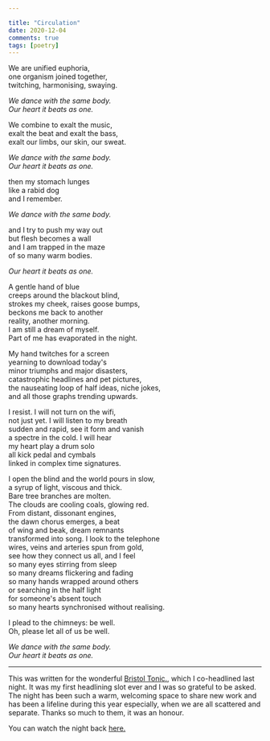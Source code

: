 ```yaml
---

title: "Circulation"
date: 2020-12-04
comments: true
tags: [poetry]
---
```

We are unified euphoria,  
one organism joined together,  
twitching, harmonising, swaying.  

*We dance with the same body.*     
*Our heart it beats as one.*   

We combine to exalt the music,    
exalt the beat and exalt the bass,  
exalt our limbs, our skin, our sweat.  

*We dance with the same body.*  
*Our heart it beats as one.*  

then my stomach lunges  
like a rabid dog  
and I remember.  

*We dance with the same body.*  

and I try to push my way out  
but flesh becomes a wall  
and I am trapped in the maze  
of so many warm bodies.  

*Our heart it beats as one.*  

A gentle hand of blue   
creeps around the blackout blind,  
strokes my cheek, raises goose bumps,  
beckons me back to another   
reality, another morning.  
I am still a dream of myself.  
Part of me has evaporated in the night.  

My hand twitches for a screen  
yearning to download today's  
minor triumphs and major disasters,  
catastrophic headlines and pet pictures,  
the nauseating loop of half ideas, niche jokes,  
and all those graphs trending upwards.  

I resist. I will not turn on the wifi,  
not just yet.  I will listen to my breath  
sudden and rapid, see it form and vanish  
a spectre in the cold. I will hear   
my heart play a drum solo  
all kick pedal and cymbals  
linked in complex time signatures.   

I open the blind and the world pours in slow,   
a syrup of light, viscous and thick.   
Bare tree branches are molten.   
The clouds are cooling coals, glowing red.  
From distant, dissonant engines,  
the dawn chorus emerges, a beat   
of wing and beak, dream remnants   
transformed into song. I look to the telephone  
wires,  veins and arteries spun from gold,  
see how they connect us all, and I feel  
so many eyes stirring from sleep  
so many dreams flickering and fading   
so many hands wrapped around others   
or searching in the half light   
for someone's absent touch   
so many hearts synchronised without realising.   

I plead to the chimneys: be well.   
Oh, please let all of us be well.  

*We dance with the same body.*  
*Our heart it beats as one.*  

***

This was written for the wonderful [Bristol Tonic.](facebook.com/BristolTonic/), which I co-headlined last night. It was my first headlining slot ever and I was so grateful to be asked. The night has been such a warm, welcoming space to share new work and has been a lifeline during this year especially, when we are all scattered and separate. Thanks so much to them, it was an honour.

You can watch the night back [here.](https://www.facebook.com/881907221970150/videos/403226870869725)
